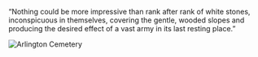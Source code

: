 “Nothing could be more impressive than rank after rank of white stones, inconspicuous in themselves, covering the gentle, wooded slopes and producing the desired effect of a vast army in its last resting place.”

<img src="/web1-sp/img/cemiterio.JPG" alt="Arlington Cemetery">
